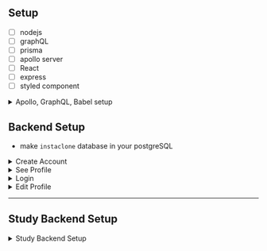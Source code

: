 ## Setup

- [ ] nodejs
- [ ] graphQL
- [ ] prisma
- [ ] apollo server
- [ ] React
- [ ] express
- [ ] styled component

<details>
<summary> Apollo, GraphQL, Babel setup  </summary>

```bash
npm init -y
npm i apollo-server graphql
npm i nodemon --save-dev
```

- write `server.js` with apollo-server graphql codes
- Error: SyntaxError: Cannot use import statement outside a module
  - Solution: if you wrote `import` in `server.js`, add `"type": "module"` in `package.json`

```bash
npm i @babel/core @babel/preset-env @babel/node --save-dev
```

- create `babel.config.json`
- `babel.config.json` : add presets config

```
{
	"presets": ["@babel/preset-env"]
}
```

- now you can delete `"type": "module"` in `package.json`
  - because `module type` can occur some limitations
- change `package.json` command to
  - `"dev": "nodemon --exec babel-node server.js"`
- using babel allows your code available to whatever node version it is.

</details>

## Backend Setup

- make `instaclone` database in your postgreSQL

<details>
<summary> Create Account </summary>

```bash
npx prisma init
```

```
✔ Your Prisma schema was created at prisma/schema.prisma
  You can now open it in your favorite editor.

warn Prisma would have added DATABASE_URL but it already exists in .env
warn You already have a .gitignore. Don't forget to exclude .env to not commit any secret.

Next steps:
1. Set the DATABASE_URL in the .env file to point to your existing database. If your database has no tables yet,
read https://pris.ly/d/getting-started
2. Set the provider of the datasource block in schema.prisma to match your database: postgresql, mysql, sqlite, sqlserver, mongodb or cockroachdb.
3. Run prisma db pull to turn your database schema into a Prisma schema.
4. Run prisma generate to generate the Prisma Client. You can then start querying your database.

More information in our documentation:
https://pris.ly/d/getting-started

```

- create `Model User` in `schema.prisma` file
- prisma migrate: `npm run migrate`
- ready to run server? Not yet. Before that, we need schema, typedefs, resolvers
- Synchronize Schemas
  - typeDefs/mutations/queries.js : GRAPHQL Schema
  - schema.prism: PRISMA Schema
- always `npm run migrate` whenever you change `schema.prisma`
- create account in `users.mutations.js`
- download bcrypt npm for hasing password

```bash
npm i bcrypt
```

</details>

<details>
<summary> See Profile</summary>

- write `seeProfile` Query in `users.queries.js`

</details>

<details>
<summary> Login </summary>

```bash
npm i jsonwebtoken
```

로그인 방법

- token: when server is not connected to frontend, or in separate servers
- cookie, session: when server/frontend are on the same place

JWT

- issue a token and send it to the user: json web token
- don't put any private information in token
- not about secrecy, knowing who signed it

</details>

<details>
<summary> Edit Profile </summary>

- no properties are required
- prisma doesn't send undefined/null value
- need to bcrypt.hash new password
- use async and await, spread operator
- in resolvers, return correct type (as you wrote in typeDefs)

**JWT**

- example: 
	- when editing profile, the user has to send you its token to verify its identification
	- `jwt.verify(token, process.env.SECRET_KEY)` to check jwt
- BUT we're not going to write token on every mutation
- SEND TOKEN AUTOMATICALLY
	- Pass on JWT TOKEN inside HTTP-HEADER
	- screenshot apollo graphql studio
![httpheaders]("./static/headerhttp.png");

- HOW ?
	- graphql accepts 4 parameters: root, args, context, info
	- `context` is available in all resolvers
	- WHO is creating graphql ? APOLLO SERVER `server.js`
	- put jwt token inside context, which all resolvers can access
- BUT LET'S PUT IN HTTP HEADER
	- `context` can have function inside
	- [resoler - context](https://www.apollographql.com/docs/apollo-server/data/resolvers#the-context-argument)
	- WHEN YOU ARE TESTING
		- Studio ApolloGraphql: Add Authorization token in Headers section
		- The code will access that token via `req.headers.authorization`
		- inject auth jwt token into `context request`


</details>

<hr />

## Study Backend Setup

<details>
<summary> Study Backend Setup </summary>
<br>
<h2>Prisma, PostgresQL</h2>

- [x] install prisma
- [x] prisma migrate
- [x] prisma client
- [x] create schema.js
- [x] server.js / client.js

- https://www.prisma.io/
- ORM: you don't write sql. Talks to database. You write javascript. Prisma translates them into sql.
- Better to write in Typescript, if you can.
- Prisma will generate client which will talk to your database via Javascript code.

```
npm install prisma -D
npx prisma init
```

<h2>Install postgresql database, admin</h2>

- https://www.enterprisedb.com/downloads/postgres-postgresql-downloads
- install (mac): https://postgresapp.com/
- install admin (windows): https://www.pgadmin.org/download/pgadmin-4-windows/
- connect your database url with prisma via `.env` file
- change `DATABASE_URL` in `.env` : username (db owner name), db name

<h2>Install Prisma</h2>

- vscode extension: install `prisma`
- write in `prisma/schema.prisma`. it looks similar to graphql, but it's not exactly graphql.
- next stpe: **prisma migrate**: https://www.prisma.io/docs/concepts/components/prisma-migrate
- no need to write `--name init` for now.

```bash
npx prisma migrate dev --name init
```

- if you get E1000 error: need correct password in .env DATABASE_URL
- it would generate `migrations` folder and auto-download prisma client because of `dev` command.
- test in `studio.apollographql.com`

```
mutation Mutation($title: String!, $year: Int!, $genre: String) {
  createWebtoon(title: $title, year: $year, genre: $genre){
    title
    year
    genre
    id
    createdAt
  }
}
```

```bash
npx prisma studio
```

- Show/Edit Database in Browser: `localhost:5555`

<h2>Organize schema files</h2>

```bash
npm i @graphql-tools/schema @graphql-tools/merge @graphql-tools/load-files
```

- https://www.graphql-tools.com/docs/schema-merging#file-loading
- `export default` from database queries/mutation/typeDefs js files
- import into `schema.js` via `graphql-tools` to load files, merge, and make schema

<h2>Configure virtual environment</h2>

- install dotenv

```bash
npm i dotenv
```

- run `dotenv` at the top of your app (top of everything)
- `dotenv` doesn't use import statement because `import` wouldn't execute.
- write: `require('dotenv').config()`
- same as

```js
import dotenv from "dotenv";
dotenv.config();
```

</details>

